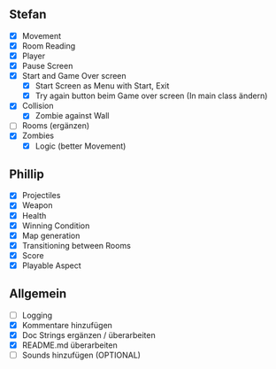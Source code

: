 ## Stefan
- [x] Movement
- [x] Room Reading 
- [x] Player
- [x] Pause Screen
- [x] Start and Game Over screen
    - [x] Start Screen as Menu with Start, Exit
    - [x] Try again button beim Game over screen (In main class ändern)
- [x] Collision
    - [x] Zombie against Wall
- [ ] Rooms (ergänzen)
- [X] Zombies
    - [X] Logic (better Movement)

## Phillip
- [X] Projectiles
- [X] Weapon
- [X] Health
- [X] Winning Condition
- [X] Map generation
- [X] Transitioning between Rooms 
- [X] Score
- [X] Playable Aspect

## Allgemein
- [ ] Logging
- [X] Kommentare hinzufügen
- [X] Doc Strings ergänzen / überarbeiten
- [X] README.md überarbeiten
- [ ] Sounds hinzufügen (OPTIONAL)